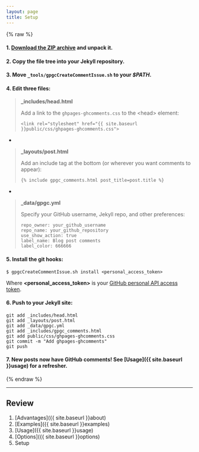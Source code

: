 ```yaml
---
layout: page
title: Setup
---
```


{% raw %}

#### 1. [**Download** the ZIP archive](https://github.com/wireddown/ghpages-ghcomments/archive/release.zip) and unpack it.

#### 2. **Copy** the file tree into your Jekyll repository.

#### 3. **Move** `_tools/gpgcCreateCommentIssue.sh` to your *$PATH*.

#### 4. **Edit** three files:

> **_includes/head.html**
> 
> Add a link to the `ghpages-ghcomments.css` to the \<head\> element:
>
> ```
> <link rel="stylesheet" href="{{ site.baseurl }}public/css/ghpages-ghcomments.css">
> ```

-

> **_layouts/post.html**
>
> Add an include tag at the bottom (or wherever you want comments to appear):
>
> ```
> {% include gpgc_comments.html post_title=post.title %}
> ```

-

> **_data/gpgc.yml**
>
> Specify your GitHub username, Jekyll repo, and other preferences:
>
> ```
> repo_owner: your_github_username
> repo_name: your_github_repository
> use_show_action: true
> label_name: Blog post comments
> label_color: 666666
> ```

#### 5. **Install** the git hooks:

```
$ gpgcCreateCommentIssue.sh install <personal_access_token>
```

Where **\<personal\_access\_token\>** is your [GitHub personal API access token](https://help.github.com/articles/creating-an-access-token-for-command-line-use/).

#### 6. **Push** to your Jekyll site:

```
git add _includes/head.html
git add _layouts/post.html
git add _data/gpgc.yml
git add _includes/gpgc_comments.html
git add public/css/ghpages-ghcomments.css
git commit -m "Add ghpages-ghcomments"
git push
```

#### 7. New posts now have GitHub comments! See [Usage]({{ site.baseurl }}usage) for a refresher.

{% endraw %}

---

## Review
 1. [Advantages]({{ site.baseurl }}about)
 1. [Examples]({{ site.baseurl }}examples)
 1. [Usage]({{ site.baseurl }}usage)
 1. [Options]({{ site.baseurl }}options)
 1. Setup
